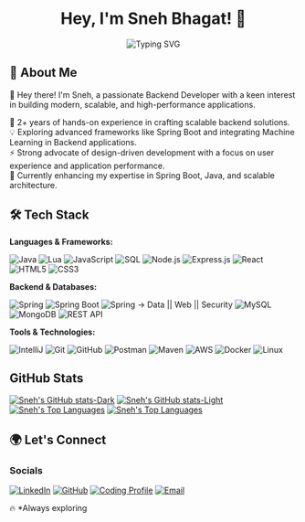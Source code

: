 <h1 align="center">Hey, I'm Sneh Bhagat! 🚀</h1>
<p align="center">
  <img src="https://readme-typing-svg.herokuapp.com?font=Fira+Code&size=22&pause=1000&color=FD853A&center=true&vCenter=true&width=500&lines=Java+Spring;Backend+Engineer;Tech+Enthusiast+%F0%9F%92%BB" alt="Typing SVG" />
</p>

## 🚀 About Me  
👋 Hey there! I'm Sneh, a passionate Backend Developer with a keen interest in building modern, scalable, and high-performance applications.

🔹 2+ years of hands-on experience in crafting scalable backend solutions.  
💡 Exploring advanced frameworks like Spring Boot and integrating Machine Learning in Backend applications.  
⚡ Strong advocate of design-driven development with a focus on user experience and application performance.  
🌱 Currently enhancing my expertise in Spring Boot, Java, and scalable architecture.  

## 🛠 Tech Stack  
**Languages & Frameworks:**  

![Java](https://img.shields.io/badge/Java-007396?style=flat&logo=java&logoColor=white&borderRadius=8) 
![Lua](https://img.shields.io/badge/Lua-000080?style=flat&logo=lua&logoColor=white&borderRadius=8)
![JavaScript](https://img.shields.io/badge/JavaScript-F7DF1E?style=flat&logo=javascript&logoColor=black&borderRadius=8) 
![SQL](https://img.shields.io/badge/SQL-4479A1?style=flat&logo=mysql&logoColor=white&borderRadius=8) 
![Node.js](https://img.shields.io/badge/Node.js-339933?style=flat&logo=nodedotjs&logoColor=white&borderRadius=8) 
![Express.js](https://img.shields.io/badge/Express.js-000000?style=flat&logo=express&logoColor=white&borderRadius=8) 
![React](https://img.shields.io/badge/React-61DAFB?style=flat&logo=react&logoColor=black&borderRadius=8) 
![HTML5](https://img.shields.io/badge/HTML5-E34F26?style=flat&logo=html5&logoColor=white&borderRadius=8) 
![CSS3](https://img.shields.io/badge/CSS3-1572B6?style=flat&logo=css3&logoColor=white&borderRadius=8) 


**Backend & Databases:**  

![Spring](https://img.shields.io/badge/Spring-6DB33F?style=flat&logo=spring&logoColor=white&borderRadius=8)
![Spring Boot](https://img.shields.io/badge/Spring%20Boot-6DB33F?style=flat&logo=springboot&logoColor=white&borderRadius=8) 
![Spring -> Data || Web || Security](https://img.shields.io/badge/Spring%20Data%20||%20Web%20||%20Security-6DB33F?style=flat&logo=spring&logoColor=white&borderRadius=8) 
![MySQL](https://img.shields.io/badge/MySQL-4479A1?style=flat&logo=mysql&logoColor=white&borderRadius=8) 
![MongoDB](https://img.shields.io/badge/MongoDB-47A248?style=flat&logo=mongodb&logoColor=white&borderRadius=8) 
![REST API](https://img.shields.io/badge/REST-02569B?style=flat&logo=rest&logoColor=white&borderRadius=8)

**Tools & Technologies:** 

![IntelliJ](https://img.shields.io/badge/IntelliJ-000000?style=flat&logo=intellijidea&logoColor=white&borderRadius=8) 
![Git](https://img.shields.io/badge/Git-F05032?style=flat&logo=git&logoColor=white&borderRadius=8) 
![GitHub](https://img.shields.io/badge/GitHub-181717?style=flat&logo=github&logoColor=white&borderRadius=8) 
![Postman](https://img.shields.io/badge/Postman-FF6C37?style=flat&logo=postman&logoColor=white&borderRadius=8) 
![Maven](https://img.shields.io/badge/Maven-C71A36?style=flat&logo=apachemaven&logoColor=white&borderRadius=8) 
![AWS](https://img.shields.io/badge/AWS-232F3E?style=flat&logo=amazon-aws&logoColor=white&borderRadius=8) 
![Docker](https://img.shields.io/badge/Docker-2496ED?style=flat&logo=docker&logoColor=white&borderRadius=8) 
![Linux](https://img.shields.io/badge/Linux-FCC624?style=flat&logo=linux&logoColor=black&borderRadius=8)


## GitHub Stats
[![Sneh's GitHub stats-Dark](https://github-readme-stats.vercel.app/api?username=Yanendrajha&hide=stars&hide_border=true&rank_icon=github&show_icons=true&hide_title=true&theme=midnight-purple#gh-dark-mode-only)](https://github.com/yanendrajha/github-readme-stats#gh-dark-mode-only)
[![Sneh's GitHub stats-Light](https://github-readme-stats.vercel.app/api?username=Yanendrajha&hide=stars&hide_border=true&hide_title=true&rank_icon=github&show_icons=true&theme=buefy#gh-light-mode-only)](https://github.com/yanendrajha/github-readme-stats#gh-light-mode-only)
[![Sneh's Top Languages](https://github-readme-stats.vercel.app/api/top-langs/?username=yanendrajha&hide_title=true&hide_border=true&layout=compact&theme=midnight-purple#gh-dark-mode-only)](https://github.com/yanendrajha/github-readme-stats#gh-dark-mode-only)
[![Sneh's Top Languages](https://github-readme-stats.vercel.app/api/top-langs/?username=yanendrajha&layout=compact&hide_border=true&hide_title=true&theme=buefy#gh-light-mode-only)](https://github.com/yanendrajha/github-readme-stats#gh-light-mode-only)



## 🌍 Let's Connect  

### Socials

[![LinkedIn](https://img.shields.io/badge/LinkedIn-blue?style=flat&logo=linkedin&borderRadius=8)](https://linkedin.com/in/yanendrajha) [![GitHub](https://img.shields.io/badge/GitHub-black?style=flat&logo=github&borderRadius=8)](https://github.com/Yanendrajha) [![Coding Profile](https://img.shields.io/badge/Leetcode-lavender?style=flat&logo=web&borderRadius=8)](https://codolio.com/profile/Yanendra_jha) [![Email](https://img.shields.io/badge/Email-white?style=flat&logo=gmail&borderRadius=8)](mailto:Yanendrajha37@gmail.com)  

🔥 *Always exploring
